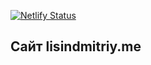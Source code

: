 [![Netlify Status](https://api.netlify.com/api/v1/badges/293ac253-ed75-48c6-8cbb-c5488fbb720c/deploy-status)](https://app.netlify.com/sites/lisindmitriy/deploys)
## Сайт lisindmitriy.me
